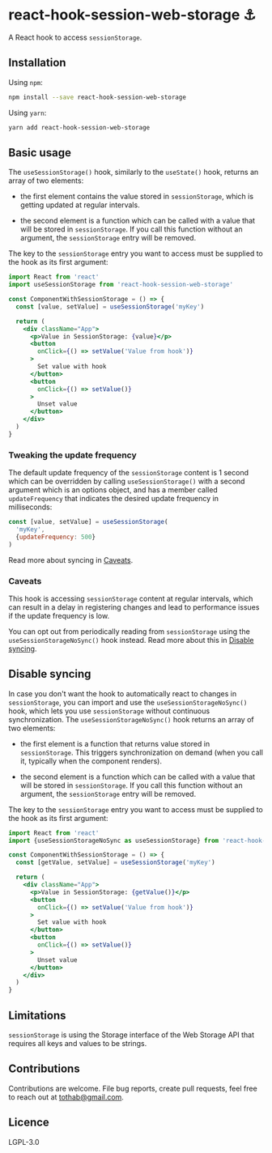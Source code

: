 # react-hook-session-web-storage :anchor:

A React hook to access `sessionStorage`.

## Installation

Using `npm`:

```sh
npm install --save react-hook-session-web-storage
```

Using `yarn`:

```sh
yarn add react-hook-session-web-storage
```

## Basic usage

The `useSessionStorage()` hook, similarly to the `useState()` hook, returns an array of two elements:

- the first element contains the value stored in `sessionStorage`, which is getting updated at regular intervals.

- the second element is a function which can be called with a value that will be stored in `sessionStorage`. If you call this function without an argument, the `sessionStorage` entry will be removed.

The key to the `sessionStorage` entry you want to access must be supplied to the hook as its first argument:

```jsx
import React from 'react'
import useSessionStorage from 'react-hook-session-web-storage'

const ComponentWithSessionStorage = () => {
  const [value, setValue] = useSessionStorage('myKey')

  return (
    <div className="App">
      <p>Value in SessionStorage: {value}</p>
      <button
        onClick={() => setValue('Value from hook')}
      >
        Set value with hook
      </button>
      <button
        onClick={() => setValue()}
      >
        Unset value
      </button>
    </div>
  )
}
```

### Tweaking the update frequency

The default update frequency of the `sessionStorage` content is 1 second which can be overridden by calling `useSessionStorage()` with a second argument which is an options object, and has a member called `updateFrequency` that indicates the desired update frequency in milliseconds:

```jsx
const [value, setValue] = useSessionStorage(
  'myKey',
  {updateFrequency: 500}
)
```

Read more about syncing in [Caveats](#caveats).

### Caveats

This hook is accessing `sessionStorage` content at regular intervals, which can result in a delay in registering changes and lead to performance issues if the update frequency is low.

You can opt out from periodically reading from `sessionStorage` using the `useSessionStorageNoSync()` hook instead. Read more about this in [Disable syncing](#disable-syncing).

## Disable syncing

In case you don't want the hook to automatically react to changes in `sessionStorage`, you can import and use the `useSessionStorageNoSync()` hook, which lets you use `sessionStorage` without continuous synchronization. The `useSessionStorageNoSync()` hook returns an array of two elements:

- the first element is a function that returns value stored in `sessionStorage`. This triggers synchronization on demand (when you call it, typically when the component renders).

- the second element is a function which can be called with a value that will be stored in `sessionStorage`. If you call this function without an argument, the `sessionStorage` entry will be removed.

The key to the `sessionStorage` entry you want to access must be supplied to the hook as its first argument:

```jsx
import React from 'react'
import {useSessionStorageNoSync as useSessionStorage} from 'react-hook-session-web-storage'

const ComponentWithSessionStorage = () => {
  const [getValue, setValue] = useSessionStorage('myKey')

  return (
    <div className="App">
      <p>Value in SessionStorage: {getValue()}</p>
      <button
        onClick={() => setValue('Value from hook')}
      >
        Set value with hook
      </button>
      <button
        onClick={() => setValue()}
      >
        Unset value
      </button>
    </div>
  )
}
```

## Limitations

`sessionStorage` is using the Storage interface of the Web Storage API that requires all keys and values to be strings.

## Contributions

Contributions are welcome. File bug reports, create pull requests, feel free to reach out at tothab@gmail.com.

## Licence

LGPL-3.0
